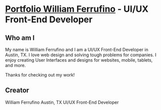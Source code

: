 # [Portfolio William Ferrufino](https://wferrufino-ui.github.io/) - UI/UX Front-End Developer

## Who am I
My name is William Ferrufino and I am a UI/UX Front-End Developer in Austin, TX. I love web design and solving tough problems for companies. I enjoy creating User Interfaces and designs for websites, mobile, tablets, and more.

Thanks for checking out my work! 


## Creator

William Ferrufino
Austin, TX
UI/UX Front-End Developer
